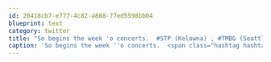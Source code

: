 ```yaml
---
id: 20418cb7-e777-4c82-a888-77ed5598bb04
blueprint: text
category: twitter
title: "So begins the week 'o concerts.  #STP (Kelowna) , #TMBG (Seattle), #Puscifer (Vancouver)"
caption: 'So begins the week ''o concerts.  <span class="hashtag hashtag_local">#<a href="http://tweettemp.darylchymko.ca/?tag=stp">STP</a> (Kelowna) , <span class="hashtag hashtag_local">#<a href="http://tweettemp.darylchymko.ca/?tag=tmbg">TMBG</a> (Seattle), <span class="hashtag hashtag_local">#<a href="http://tweettemp.darylchymko.ca/?tag=puscifer">Puscifer</a> (Vancouver)'
---
```

